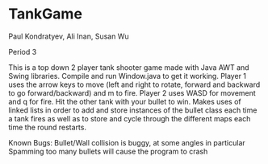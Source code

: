 # TankGame
Paul Kondratyev, Ali Inan, Susan Wu

Period 3

This is a top down 2 player tank shooter game made with Java AWT and Swing libraries.
Compile and run Window.java to get it working.
Player 1 uses the arrow keys to move (left and right to rotate, forward and backward to go forward/backward)
and m to fire.
Player 2 uses WASD for movement and q for fire.
Hit the other tank with your bullet to win.
Makes uses of linked lists in order to add and store instances of the bullet class each time a tank fires as well as to store and cycle through the different maps each time the round restarts.

Known Bugs:
Bullet/Wall collision is buggy, at some angles in particular
Spamming too many bullets will cause the program to crash
